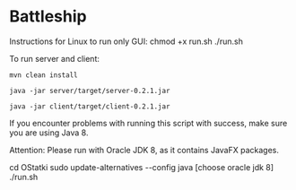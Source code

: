 # Battleship
Instructions for Linux to run only GUI:
chmod +x run.sh
./run.sh

To run server and client:

`mvn clean install`

`java -jar server/target/server-0.2.1.jar`

`java -jar client/target/client-0.2.1.jar`

If you encounter problems with running this script with success, make sure
you are using Java 8.

Attention: Please run with Oracle JDK 8, as it contains JavaFX packages.

cd OStatki
sudo update-alternatives --config java
[choose oracle jdk 8]
./run.sh


